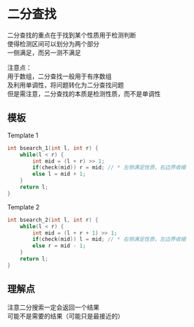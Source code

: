 # 二分查找

二分查找的重点在于找到某个性质用于检测判断  
使得检测区间可以划分为两个部分  
一侧满足，而另一测不满足  

注意点：  
用于数组，二分查找一般用于有序数组  
及利用单调性，将问题转化为二分查找问题  
但是需注意，二分查找的本质是检测性质，而不是单调性  

## 模板

Template 1

```cpp
int bsearch_1(int l, int r) {
    while(l < r) {
        int mid = (l + r) >> 1;
        if(check(mid)) r = mid; // * 左侧满足性质，右边界收缩
        else l = mid + 1;
    }
    return l;
}
```

Template 2

```cpp
int bsearch_2(int l, int r) {
    while(l < r) {
        int mid = (l + r + 1) >> 1;
        if(check(mid)) l = mid; // * 右侧满足性质，左边界收缩
        else r = mid - 1;
    }
    return l;
}
```

## 理解点

注意二分搜索一定会返回一个结果  
可能不是需要的结果（可能只是最接近的）  

